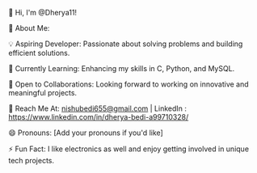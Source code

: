 👋 Hi, I'm @Dherya11!

👀 About Me:

💡 Aspiring Developer: Passionate about solving problems and building efficient solutions.

🌱 Currently Learning: Enhancing my skills in C, Python, and MySQL.

💼 Open to Collaborations: Looking forward to working on innovative and meaningful projects.

📧 Reach Me At: nishubedi655@gmail.com | LinkedIn : https://www.linkedin.com/in/dherya-bedi-a99710328/

😄 Pronouns: [Add your pronouns if you'd like]

⚡ Fun Fact: I like electronics as well and enjoy getting involved in unique tech projects.
